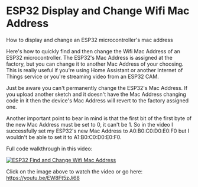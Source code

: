 # ESP32 Display and Change Wifi Mac Address
How to display and change an ESP32 microcontroller's mac address
 
Here's how to quickly find and then change the Wifi Mac Address of an ESP32 microcontroller. The ESP32's Mac Address is assigned at the factory, but you can change it to another Mac Address of your choosing. This is really useful if you're using Home Assistant or another Internet of Things service or you're streaming video from an ESP32 CAM.

Just be aware you can't permanently change the ESP32's Mac Address. If you upload another sketch and it doesn't have the Mac Address changing code in it then the device's Mac Address will revert to the factory assigned one. 

Another important point to bear in mind is that the first bit of the first byte of the new Mac Address must be set to 0, it can't be 1. So in the video I successfully set my ESP32's new Mac Address to A0:B0:C0:D0:E0:F0 but I wouldn't be able to set it to A1:B0:C0:D0:E0:F0.
 
Full code walkthrough in this video:
 
[![ESP32 Find and Change Wifi Mac Address](https://img.youtube.com/vi/EW8Ft5zJi68/0.jpg)](https://www.youtube.com/watch?v=EW8Ft5zJi68)
 
Click on the image above to watch the video or go here: https://youtu.be/EW8Ft5zJi68
